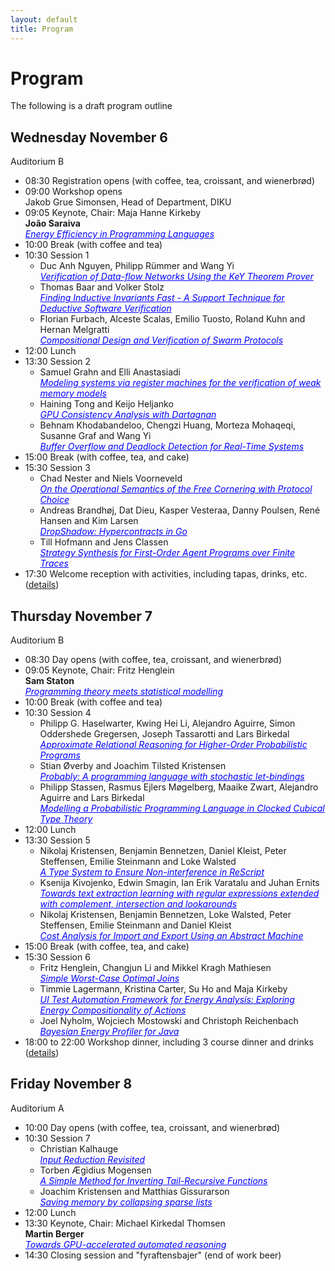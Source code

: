 ```yaml
---
layout: default
title: Program
---
```


# Program

The following is a draft program outline

## Wednesday November 6
Auditorium B

* 08:30 Registration opens (with coffee, tea, croissant, and wienerbrød)
* 09:00 Workshop opens<br>
  Jakob Grue Simonsen, Head of Department, DIKU
* 09:05 Keynote, Chair: Maja Hanne Kirkeby<br>
  <b>João Saraiva</b><br>
<span href="#" onmouseover="this.style.cursor='pointer';" onclick="toggleNext(this);" style="text-decoration: underline;color: blue;" >_Energy Efficiency in Programming Languages_</span>
  <span style="display: none;"><br>
    <b>Affiliation:</b> University of Minho and HASLab / INESC TEC, Portugal<br>
    <b>Abstract:</b> In this talk I will compare a large set of programming languages regarding their energy efficiency.  We have taken 19 solutions to well defined programming problems, expressed in (up to) 27 programming languages, from well know repositories such as the Computer Language Benchmark Game and Rosetta Code.<br>
  In our research, my group built a framework to automatically, and systematically, run, measure and compare the efficiency of such solutions. Ultimately, it is based on such comparison that we propose a serious of efficiency rankings, based on multiple criteria.<br>
  Our results show interesting findings, such as, slower/faster languages consuming less/more energy, and how memory usage influences energy consumption. We also show how to use our results to provide software engineers support to decide which language to use when energy efficiency is a concern.<br>
  In this talk I will also  present our most recent results on leveraging power caps to save energy consumption across programming languages.<br>
    <b>Biography:</b> João Saraiva is an Associate Professor at the Department of de Informatics, University of  Minho, Braga, Portugal, and a researcher member of HASLab/INESC TEC. He obtained a MSc degree from University do Minho in 1993 and a Ph.D. degree in Computer Science from Utrecht University in 1999. His main research contributions have been in the field of programming language design and implementation, program analysis and transformation, functional programming, and green software.  He has experience in participating and coordinating research projects in his research areas, both at national level with projects funded by FCT (projects: PURe, IVY, AMADEUS, CROSS, SSaaPP, AutoSeer, FATBIT, and GreenSwLab) and at international level with projects funded by EPSRC (UK), FLAD/NSF (USA) and by the European Union.<br>
  João Saraiva is one of the founders of the successful series of summer schools on Generative and Transformational Techniques in Software Engineering (GTTSE), which he co-organized in 2005, 2007, 2009, 2011, and 2015 (volumes 4143, 5235, 6491, 7680 and 10223 of LNCS - Tutorial by Springer-Verlag) in Braga. He was the organizing chair of ETAPS'07, The European Joint Conferences on Theory and Practice of Software, organized in Braga in 2007, and the worksho co-chair of ICSE'24 held in Lisbon.<br><br>
  </span>
* 10:00 Break (with coffee and tea)
* 10:30 Session 1
  <ul>
    <li>Duc Anh Nguyen, Philipp Rümmer and Wang Yi<br>
      <span href="#" onmouseover="this.style.cursor='pointer';" onclick="toggleNext(this);" style="text-decoration: underline;color: blue;" ><i>Verification of Data-flow Networks Using the KeY Theorem Prover</i></span>
      <span style="display: none;"><br>
        <b>Abstract:</b><br><br>
      </span>
    </li>
    <li>Thomas Baar and Volker Stolz<br>
      <span href="#" onmouseover="this.style.cursor='pointer';" onclick="toggleNext(this);" style="text-decoration: underline;color: blue;" ><i>Finding Inductive Invariants Fast - A Support Technique for Deductive Software Verification</i></span>
      <span style="display: none;"><br>
        <b>Abstract:</b><br><br>
      </span>
    </li>
    <li>Florian Furbach, Alceste Scalas, Emilio Tuosto, Roland Kuhn and Hernan Melgratti<br>
      <span href="#" onmouseover="this.style.cursor='pointer';" onclick="toggleNext(this);" style="text-decoration: underline;color: blue;" ><i>Compositional Design and Verification of Swarm Protocols</i></span>
      <span style="display: none;"><br>
        <b>Abstract:</b><br><br>
      </span>
    </li>
  </ul>
* 12:00 Lunch
* 13:30 Session 2
  <ul>
    <li>Samuel Grahn and Elli Anastasiadi<br>
      <span href="#" onmouseover="this.style.cursor='pointer';" onclick="toggleNext(this);" style="text-decoration: underline;color: blue;"><i>Modeling systems via register machines for the verification of weak memory models</i></span>
      <span style="display: none;"><br>
        <b>Abstract:</b><br><br>
      </span>
    </li>
    <li>Haining Tong and Keijo Heljanko<br>
      <span href="#" onmouseover="this.style.cursor='pointer';" onclick="toggleNext(this);" style="text-decoration: underline;color: blue;"><i>GPU Consistency Analysis with Dartagnan</i></span>
      <span style="display: none;"><br>
        <b>Abstract:</b><br><br>
      </span>
    </li>
    <li>Behnam Khodabandeloo, Chengzi Huang, Morteza Mohaqeqi, Susanne Graf and Wang Yi<br>
      <span href="#" onmouseover="this.style.cursor='pointer';" onclick="toggleNext(this);" style="text-decoration: underline;color: blue;"><i>Buffer Overflow and Deadlock Detection for Real-Time Systems</i></span>
      <span style="display: none;"><br>
        <b>Abstract:</b><br><br>
      </span>
    </li>
  </ul>
* 15:00 Break (with coffee, tea, and cake)
* 15:30 Session 3
  <ul>
    <li>Chad Nester and Niels Voorneveld<br>
      <span href="#" onmouseover="this.style.cursor='pointer';" onclick="toggleNext(this);" style="text-decoration: underline;color: blue;"><i>On the Operational Semantics of the Free Cornering with Protocol Choice</i></span>
      <span style="display: none;"><br>
        <b>Abstract:</b><br><br>
      </span>
    </li>
    <li>Andreas Brandhøj, Dat Dieu, Kasper Vesteraa, Danny Poulsen, René Hansen and Kim Larsen<br>
      <span href="#" onmouseover="this.style.cursor='pointer';" onclick="toggleNext(this);" style="text-decoration: underline;color: blue;"><i>DropShadow: Hypercontracts in Go</i></span>
      <span style="display: none;"><br>
        <b>Abstract:</b><br><br>
      </span>
    </li>
    <li>Till Hofmann and Jens Classen<br>
      <span href="#" onmouseover="this.style.cursor='pointer';" onclick="toggleNext(this);" style="text-decoration: underline;color: blue;"><i>Strategy Synthesis for First-Order Agent Programs over Finite Traces</i></span>
      <span style="display: none;"><br>
        <b>Abstract:</b><br><br>
      </span>
    </li>
  </ul>
* 17:30 Welcome reception with activities, including tapas, drinks, etc. (<a href="venue.html#welcome-reception">details</a>)


## Thursday November 7
Auditorium B

* 08:30 Day opens (with coffee, tea, croissant, and wienerbrød)
* 09:05 Keynote, Chair: Fritz Henglein<br>
  <b>Sam Staton</b><br>
  <span href="#" onmouseover="this.style.cursor='pointer';" onclick="toggleNext(this);" style="text-decoration: underline;color: blue;" >_Programming theory meets statistical modelling_</span>
  <span style="display: none;"><br>
    <b>Affiliation:</b> University of Oxford, UK<br>
    <b>Abstract:</b>  I will discuss the idea that concepts from programming theory have a role to play in statistical modelling. Indeed they are already playing this role to some extent, but in different guises. These concepts include abstract types and lazy data structures, as well as more theoretical ideas such as effect gradings, monoidal indeterminates and sheaf categories. So I will present some opportunities for using programming theory to inform and formalize the abstract structure of statistics and probability, including some recent and ongoing results from myself and collaborators. I won't assume much familiarity.<br>
    <b>Biography:</b> Sam is a professor of Computer Science in Oxford. He has previously worked in Nijmegen, Paris and Cambridge. The talk will be based on work funded by the ERC grant "BLAST: Better Languages for Statistics" and the ARIA Project "Employing categorical probability towards safe AI".<br><br>
  </span>
* 10:00 Break (with coffee and tea)
* 10:30 Session 4
  <ul>
    <li>Philipp G. Haselwarter, Kwing Hei Li, Alejandro Aguirre, Simon Oddershede Gregersen, Joseph Tassarotti and Lars Birkedal<br>
      <span href="#" onmouseover="this.style.cursor='pointer';" onclick="toggleNext(this);" style="text-decoration: underline;color: blue;"><i>Approximate Relational Reasoning for Higher-Order Probabilistic Programs</i></span>
      <span style="display: none;"><br>
        <b>Abstract:</b><br><br>
      </span>
    </li>
    <li>Stian Øverby and Joachim Tilsted Kristensen<br>
      <span href="#" onmouseover="this.style.cursor='pointer';" onclick="toggleNext(this);" style="text-decoration: underline;color: blue;"><i>Probably: A programming language with stochastic let-bindings</i></span>
      <span style="display: none;"><br>
        <b>Abstract:</b><br><br>
      </span>
    </li>
    <li>Philipp Stassen, Rasmus Ejlers Møgelberg, Maaike Zwart, Alejandro Aguirre and Lars Birkedal<br>
      <span href="#" onmouseover="this.style.cursor='pointer';" onclick="toggleNext(this);" style="text-decoration: underline;color: blue;"><i>Modelling a Probabilistic Programming Language in Clocked Cubical Type Theory</i></span>
      <span style="display: none;"><br>
        <b>Abstract:</b><br><br>
      </span>
    </li>
  </ul>
* 12:00 Lunch
* 13:30 Session 5
  <ul>
    <li>Nikolaj Kristensen, Benjamin Bennetzen, Daniel Kleist, Peter Steffensen, Emilie Steinmann and Loke Walsted<br>
      <span href="#" onmouseover="this.style.cursor='pointer';" onclick="toggleNext(this);" style="text-decoration: underline;color: blue;"><i>A Type System to Ensure Non-interference in ReScript</i></span>
      <span style="display: none;"><br>
        <b>Abstract:</b><br><br>
      </span>
    </li>
    <li>Ksenija Kivojenko, Edwin Smagin, Ian Erik Varatalu and Juhan Ernits<br>
      <span href="#" onmouseover="this.style.cursor='pointer';" onclick="toggleNext(this);" style="text-decoration: underline;color: blue;"><i>Towards text extraction learning with regular expressions extended with complement, intersection and lookarounds</i></span>
      <span style="display: none;"><br>
        <b>Abstract:</b><br><br>
      </span>
    </li>
    <li>Nikolaj Kristensen, Benjamin Bennetzen, Loke Walsted, Peter Steffensen, Emilie Steinmann and Daniel Kleist<br>
      <span href="#" onmouseover="this.style.cursor='pointer';" onclick="toggleNext(this);" style="text-decoration: underline;color: blue;"><i>Cost Analysis for Import and Export Using an Abstract Machine</i></span>
      <span style="display: none;"><br>
        <b>Abstract:</b><br><br>
      </span>
    </li>
  </ul>
* 15:00 Break (with coffee, tea, and cake)
* 15:30 Session 6
  <ul>
    <li>Fritz Henglein, Changjun Li and Mikkel Kragh Mathiesen<br>
      <span href="#" onmouseover="this.style.cursor='pointer';" onclick="toggleNext(this);" style="text-decoration: underline;color: blue;"><i>Simple Worst-Case Optimal Joins</i></span>
      <span style="display: none;"><br>
        <b>Abstract:</b><br><br>
      </span>
    </li>
    <li>Timmie Lagermann, Kristina Carter, Su Ho and Maja Kirkeby<br>
      <span href="#" onmouseover="this.style.cursor='pointer';" onclick="toggleNext(this);" style="text-decoration: underline;color: blue;"><i>UI Test Automation Framework for Energy Analysis: Exploring Energy Compositionality of Actions</i></span>
      <span style="display: none;"><br>
        <b>Abstract:</b><br><br>
      </span>
    </li>
    <li>Joel Nyholm, Wojciech Mostowski and Christoph Reichenbach<br>
      <span href="#" onmouseover="this.style.cursor='pointer';" onclick="toggleNext(this);" style="text-decoration: underline;color: blue;"><i>Bayesian Energy Profiler for Java</i></span>
      <span style="display: none;"><br>
        <b>Abstract:</b><br><br>
      </span>
    </li>
  </ul>
* 18:00 to 22:00 Workshop dinner, including 3 course dinner and drinks (<a href="venue.html#workshop-dinner">details</a>)


## Friday November 8
Auditorium A

* 10:00 Day opens (with coffee, tea, croissant, and wienerbrød)
* 10:30 Session 7
  <ul>
    <li>Christian Kalhauge<br>
      <span href="#" onmouseover="this.style.cursor='pointer';" onclick="toggleNext(this);" style="text-decoration: underline;color: blue;"><i>Input Reduction Revisited</i></span>
      <span style="display: none;"><br>
        <b>Abstract:</b><br><br>
      </span>
    </li>
    <li>Torben Ægidius Mogensen<br>
      <span href="#" onmouseover="this.style.cursor='pointer';" onclick="toggleNext(this);" style="text-decoration: underline;color: blue;"><i>A Simple Method for Inverting Tail-Recursive Functions</i></span>
      <span style="display: none;"><br>
        <b>Abstract:</b><br><br>
      </span>
    </li>
    <li>Joachim Kristensen and Matthias Gissurarson<br>
      <span href="#" onmouseover="this.style.cursor='pointer';" onclick="toggleNext(this);" style="text-decoration: underline;color: blue;"><i>Saving memory by collapsing sparse lists</i></span>
      <span style="display: none;"><br>
        <b>Abstract:</b><br><br>
      </span>
    </li>
  </ul>
* 12:00 Lunch
* 13:30 Keynote, Chair: Michael Kirkedal Thomsen<br>
  <b>Martin Berger</b><br>
  <span href="#" onmouseover="this.style.cursor='pointer';" onclick="toggleNext(this);" style="text-decoration: underline;color: blue;" >_Towards GPU-accelerated automated reasoning_</span>
  <span style="display: none;"><br>
    <b>Affiliation:</b>University of Sussex & Montanarius Ltd<br>
    <b>Abstract:</b> Graphics Processing Units (GPUs) are the work-horses of high-performance computing. The acceleration they provide to applications compatible with their programming paradigm can surpass CPU performance by several orders of magnitude, as notably evidenced by the advancements in deep learning. A significant spectrum of applications, especially within automated reasoning—like SAT/SMT solvers—has yet to reap the benefits of GPU acceleration.  In this talk we discuss recent work that successfully implemented program synthesis on GPUs and used it to accelerate learning of logical specifications from examples.  We conclude by mapping out a research programme to move more formal verification workloads to GPUs.<br>
    <b>Biography:</b> Martin Berger did his PhD in formal models for distributed systems at Imperial College. He's currently an associate professor in the Department of Informatics at the University of Sussex.  He's also working as a verification consultant for the microprocessor industry, and is one of the maintainers of the official RISC-V instruction set architecture (<a href="https://github.com/riscv/sail-riscv" target="_blank">https://github.com/riscv/sail-riscv</a>).  His research interests include: logic and verification, typing systems, process calculus, meta-programming, JIT compiler.<br><br>
  </span>
* 14:30 Closing session and "fyraftensbajer" (end of work beer)

